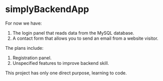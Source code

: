 # simplyBackendApp

For now we have:
1. The login panel that reads data from the MySQL database.
2. A contact form that allows you to send an email from a website visitor.


The plans include:
1. Registration panel.
2. Unspecified features to improve backend skill.

This project has only one direct purpose, learning to code.
